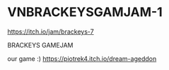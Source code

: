 # VNBRACKEYSGAMJAM-1
https://itch.io/jam/brackeys-7

BRACKEYS GAMEJAM

our game :)
https://piotrek4.itch.io/dream-ageddon
